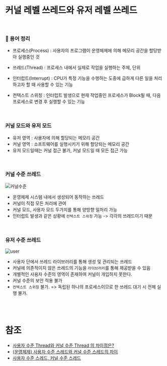 # 커널 레벨 쓰레드와 유저 레벨 쓰레드


<br/>


### 📢 용어 정리

- 프로세스(Process) : 사용자의 프로그램이 운영체제에 의해 메모리 공간을 할당받아 실행중인 것

- 쓰레드(Thread) : 프로세스 내에서 실제로 작업을 실행하는 주체, 단위

- 인터럽트(Interrupt) : CPU가 특정 기능을 수행하는 도중에 급하게 다른 일을 처리하고자 할 때 사용할 수 있는 기능

- 컨텍스트 스위칭 : 인터럽트 발생으로 현재 작업중인 프로세스가 Block될 때, 다음 프로세스로 변경 후 실행할 수 있는 기능 


<br/>

### 커널 모드와 유저 모드

- 유저 영역 : 사용자에 의해 할당되는 메모리 공간
- 커널 영역 : 소프트웨어를 실행시키기 위해 할당되는 메모리 공간
- 유저 모드일때는 커널 접근 불가, 커널 모드일 때 모든 접근 가능


<br/>

### 커널 수준 쓰레드

![커널수준](https://img1.daumcdn.net/thumb/R1280x0/?scode=mtistory2&fname=https%3A%2F%2Fblog.kakaocdn.net%2Fdn%2FcPkDlx%2FbtqIVGRWgub%2FskQoT9zDCDEYhkJwFaY6w0%2Fimg.png)


- 운영체제 시스템 내에서 생성되어 동작하는 쓰레드
- 커널이 직접 모든 처리에 관여
- 커널 모드, 사용자 모드 두가지를 통해 양방향 일처리 가능
- 인터럽트 발생과 같은 상황에 `컨텍스트 스위칭` 가능 -> 각각의 쓰레드이기 때문


<br/>

### 유저 수준 쓰레드

![user](https://img1.daumcdn.net/thumb/R1280x0/?scode=mtistory2&fname=https%3A%2F%2Fblog.kakaocdn.net%2Fdn%2FbsoqGn%2FbtqIXgZKXUd%2FW0xNAw2lKS2AuIoofkbY01%2Fimg.png)

- 사용자 단에서 쓰레드 라이브러리를 통해 생성 및 관리되는 쓰레드
- 커널에 의존적이지 않은 쓰레드의 기능을 `라이브러리`를 통해 제공받을 수 있음
- 개별적인 사용자 수준의 영역이 존재하여 커널이 개입하지 못한다.
- 커널 수준의 보안 적용 불가
- `컨텍스트 스위칭` 불가. =>  독립된 하나의 프로세스이므로 한 쓰레드 대기 시 전체 실행 불가.

<br/>
<br/>

# 참조

- [사용자 수준 Thread와 커널 수준 Thread 의 차이점은?](https://junghyun100.github.io/%EC%82%AC%EC%9A%A9%EC%9E%90%EC%88%98%EC%A4%80ThreadVS%EC%BB%A4%EB%84%90%EC%88%98%EC%A4%80Thread/)
- [(운영체제) 사용자 수준 스레드와 커널 수준 스레드의 차이](https://helloinyong.tistory.com/2930)
- [사용자 수준 스레드, 커널 수준 스레드](https://velog.io/@taehee-kim-dev/%EC%82%AC%EC%9A%A9%EC%9E%90-%EC%88%98%EC%A4%80-%EC%8A%A4%EB%A0%88%EB%93%9C-%EC%BB%A4%EB%84%90-%EC%88%98%EC%A4%80-%EC%8A%A4%EB%A0%88%EB%93%9C)
